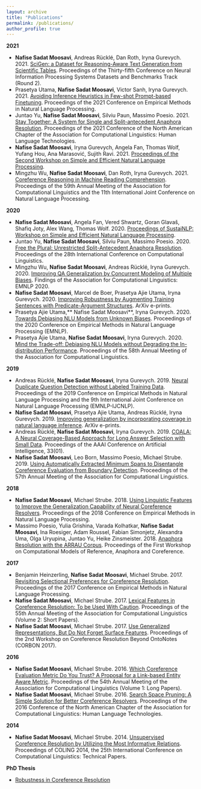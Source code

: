 ```yaml
---
layout: archive
title: "Publications"
permalink: /publications/
author_profile: true
---
```


**2021**

- **Nafise Sadat Moosavi**, Andreas Rücklé, Dan Roth, Iryna Gurevych. 2021. [SciGen: a Dataset for Reasoning-Aware Text Generation from Scientific Tables](https://openreview.net/forum?id=Jul-uX7EV_I). Proceedings of the Thirty-fifth Conference on Neural Information Processing Systems Datasets and Benchmarks Track (Round 2).
- Prasetya Utama, **Nafise Sadat Moosavi**, Victor Sanh, Iryna Gurevych. 2021. [Avoiding Inference Heuristics in Few-shot Prompt-based Finetuning](https://aclanthology.org/2021.emnlp-main.713/). Proceedings of the 2021 Conference on Empirical Methods in Natural Language Processing. 
- Juntao Yu, **Nafise Sadat Moosavi**, Silviu Paun, Massimo Poesio. 2021. [Stay Together: A System for Single and Split-antecedent Anaphora Resolution](https://aclanthology.org/2021.naacl-main.329/). Proceedings of the 2021 Conference of the North American Chapter of the Association for Computational Linguistics: Human Language Technologies.
- **Nafise Sadat Moosavi**, Iryna Gurevych, Angela Fan, Thomas Wolf, Yufang Hou, Ana Marasović, Sujith Ravi. 2021. [Proceedings of the Second Workshop on Simple and Efficient Natural Language Processing](https://aclanthology.org/2021.sustainlp-1.0/).
- Mingzhu Wu, **Nafise Sadat Moosavi**, Dan Roth, Iryna Gurevych. 2021. [Coreference Reasoning in Machine Reading Comprehension](https://aclanthology.org/2021.acl-long.448/). Proceedings of the 59th Annual Meeting of the Association for Computational Linguistics and the 11th International Joint Conference on Natural Language Processing.

**2020**

- **Nafise Sadat Moosavi**, Angela Fan, Vered Shwartz, Goran Glavaš, Shafiq Joty, Alex Wang, Thomas Wolf. 2020. [Proceedings of SustaiNLP: Workshop on Simple and Efficient Natural Language Processing](https://aclanthology.org/volumes/2020.sustainlp-1/).
- Juntao Yu, **Nafise Sadat Moosavi**, Silviu Paun, Massimo Poesio. 2020. [Free the Plural: Unrestricted Split-Antecedent Anaphora Resolution](https://aclanthology.org/2020.coling-main.538/). Proceedings of the 28th International Conference on Computational Linguistics.
- Mingzhu Wu, **Nafise Sadat Moosavi**, Andreas Rücklé, Iryna Gurevych. 2020. [Improving QA Generalization by Concurrent Modeling of Multiple Biases](https://aclanthology.org/2020.findings-emnlp.74/). Findings of the Association for Computational Linguistics: EMNLP 2020.
- **Nafise Sadat Moosavi**, Marcel de Boer, Prasetya Ajie Utama, Iryna Gurevych. 2020. [Improving Robustness by Augmenting Training Sentences with Predicate-Argument Structures](https://arxiv.org/abs/2010.12510). ArXiv e-prints.
- Prasetya Ajie Utama,** Nafise Sadat Moosavi**, Iryna Gurevych. 2020. [Towards Debiasing NLU Models from Unknown Biases](https://aclanthology.org/2020.emnlp-main.613/). Proceedings of the 2020 Conference on Empirical Methods in Natural Language Processing (EMNLP).
- Prasetya Ajie Utama, **Nafise Sadat Moosavi**, Iryna Gurevych. 2020. [Mind the Trade-off: Debiasing NLU Models without Degrading the In-distribution Performance](https://aclanthology.org/2020.acl-main.770/). Proceedings of the 58th Annual Meeting of the Association for Computational Linguistics.

**2019**

- Andreas Rücklé, **Nafise Sadat Moosavi**, Iryna Gurevych. 2019. [Neural Duplicate Question Detection without Labeled Training Data](https://aclanthology.org/D19-1171/). Proceedings of the 2019 Conference on Empirical Methods in Natural Language Processing and the 9th International Joint Conference on Natural Language Processing (EMNLP-IJCNLP).
- **Nafise Sadat Moosavi**, Prasetya Ajie Utama, Andreas Rücklé, Iryna Gurevych. 2019. [Improving generalization by incorporating coverage in natural language inference](https://arxiv.org/abs/1909.08940). ArXiv e-prints.
- Andreas Rücklé, **Nafise Sadat Moosavi**, Iryna Gurevych. 2019. [COALA: A Neural Coverage-Based Approach for Long Answer Selection with Small Data](https://ojs.aaai.org/index.php/AAAI/article/view/4671). Proceedings of the AAAI Conference on Artificial Intelligence, 33(01).
- **Nafise Sadat Moosavi**, Leo Born, Massimo Poesio, Michael Strube. 2019. [Using Automatically Extracted Minimum Spans to Disentangle Coreference Evaluation from Boundary Detection](https://aclanthology.org/P19-1408/). Proceedings of the 57th Annual Meeting of the Association for Computational Linguistics.

**2018**

- **Nafise Sadat Moosavi**, Michael Strube. 2018. [Using Linguistic Features to Improve the Generalization Capability of Neural Coreference Resolvers](https://aclanthology.org/D18-1018/). Proceedings of the 2018 Conference on Empirical Methods in Natural Language Processing.
- Massimo Poesio, Yulia Grishina, Varada Kolhatkar, **Nafise Sadat Moosavi**, Ina Roesiger, Adam Roussel, Fabian Simonjetz, Alexandra Uma, Olga Uryupina, Juntao Yu, Heike Zinsmeister. 2018. [Anaphora Resolution with the ARRAU Corpus](https://aclanthology.org/W18-0702/). Proceedings of the First Workshop on Computational Models of Reference, Anaphora and Coreference.

**2017**

- Benjamin Heinzerling, **Nafise Sadat Moosavi**, Michael Strube. 2017. [Revisiting Selectional Preferences for Coreference Resolution](https://aclanthology.org/D17-1138/?ref=https://githubhelp.com). Proceedings of the 2017 Conference on Empirical Methods in Natural Language Processing.
- **Nafise Sadat Moosavi**, Michael Strube. 2017. [Lexical Features in Coreference Resolution: To be Used With Caution](https://aclanthology.org/P17-2003/). Proceedings of the 55th Annual Meeting of the Association for Computational Linguistics (Volume 2: Short Papers).
- **Nafise Sadat Moosavi**, Michael Strube. 2017. [Use Generalized Representations, But Do Not Forget Surface Features](https://aclanthology.org/W17-1501/). Proceedings of the 2nd Workshop on Coreference Resolution Beyond OntoNotes (CORBON 2017).

**2016**

- **Nafise Sadat Moosavi**, Michael Strube. 2016. [Which Coreference Evaluation Metric Do You Trust? A Proposal for a Link-based Entity Aware Metric](https://aclanthology.org/P16-1060/). Proceedings of the 54th Annual Meeting of the Association for Computational Linguistics (Volume 1: Long Papers).
- **Nafise Sadat Moosavi**, Michael Strube. 2016. [Search Space Pruning: A Simple Solution for Better Coreference Resolvers](https://aclanthology.org/N16-1115/). Proceedings of the 2016 Conference of the North American Chapter of the Association for Computational Linguistics: Human Language Technologies.

**2014**

- **Nafise Sadat Moosavi**, Michael Strube. 2014. [Unsupervised Coreference Resolution by Utilizing the Most Informative Relations](https://aclanthology.org/C14-1061/). Proceedings of COLING 2014, the 25th International Conference on Computational Linguistics: Technical Papers.



**PhD Thesis**
- [Robustness in Coreference Resolution](https://archiv.ub.uni-heidelberg.de/volltextserver/27919/)
